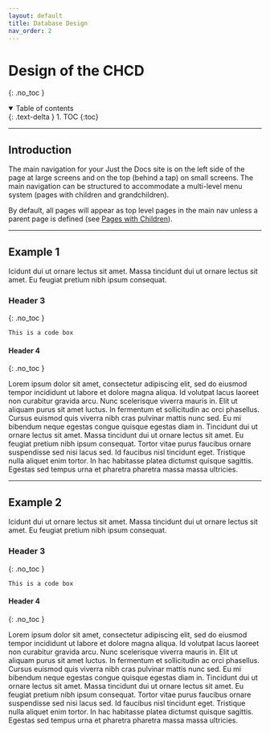 ```yaml
---
layout: default
title: Database Design
nav_order: 2
---
```


# Design of the CHCD
{: .no_toc }

<details open markdown="block">
  <summary>
    Table of contents
  </summary>
  {: .text-delta }
1. TOC
{:toc}
</details>

---

## Introduction

The main navigation for your Just the Docs site is on the left side of the page at large screens and on the top (behind a tap) on small screens. The main navigation can be structured to accommodate a multi-level menu system (pages with children and grandchildren).

By default, all pages will appear as top level pages in the main nav unless a parent page is defined (see [Pages with Children](#pages-with-children)).

---

## Example 1
Icidunt dui ut ornare lectus sit amet. Massa tincidunt dui ut ornare lectus sit amet. Eu feugiat pretium nibh ipsum consequat.

### Header 3
{: .no_toc }

```
This is a code box
```
#### Header 4
{: .no_toc }

Lorem ipsum dolor sit amet, consectetur adipiscing elit, sed do eiusmod tempor incididunt ut labore et dolore magna aliqua. Id volutpat lacus laoreet non curabitur gravida arcu. Nunc scelerisque viverra mauris in. Elit ut aliquam purus sit amet luctus. In fermentum et sollicitudin ac orci phasellus. Cursus euismod quis viverra nibh cras pulvinar mattis nunc sed. Eu mi bibendum neque egestas congue quisque egestas diam in. Tincidunt dui ut ornare lectus sit amet. Massa tincidunt dui ut ornare lectus sit amet. Eu feugiat pretium nibh ipsum consequat. Tortor vitae purus faucibus ornare suspendisse sed nisi lacus sed. Id faucibus nisl tincidunt eget. Tristique nulla aliquet enim tortor. In hac habitasse platea dictumst quisque sagittis. Egestas sed tempus urna et pharetra pharetra massa massa ultricies.

---

## Example 2
Icidunt dui ut ornare lectus sit amet. Massa tincidunt dui ut ornare lectus sit amet. Eu feugiat pretium nibh ipsum consequat.

### Header 3
{: .no_toc }

```
This is a code box
```
#### Header 4
{: .no_toc }

Lorem ipsum dolor sit amet, consectetur adipiscing elit, sed do eiusmod tempor incididunt ut labore et dolore magna aliqua. Id volutpat lacus laoreet non curabitur gravida arcu. Nunc scelerisque viverra mauris in. Elit ut aliquam purus sit amet luctus. In fermentum et sollicitudin ac orci phasellus. Cursus euismod quis viverra nibh cras pulvinar mattis nunc sed. Eu mi bibendum neque egestas congue quisque egestas diam in. Tincidunt dui ut ornare lectus sit amet. Massa tincidunt dui ut ornare lectus sit amet. Eu feugiat pretium nibh ipsum consequat. Tortor vitae purus faucibus ornare suspendisse sed nisi lacus sed. Id faucibus nisl tincidunt eget. Tristique nulla aliquet enim tortor. In hac habitasse platea dictumst quisque sagittis. Egestas sed tempus urna et pharetra pharetra massa massa ultricies.
